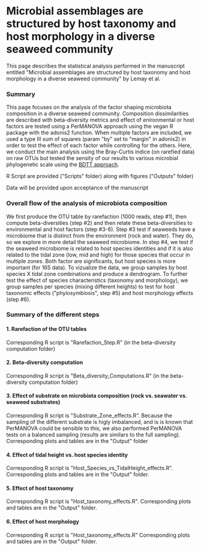 # Microbial assemblages are structured by host taxonomy and host morphology in a diverse seaweed community 

This page describes the statistical analysis performed in the manuscript entitled "Microbial assemblages are structured by host taxonomy and host morphology in a diverse seaweed community" by Lemay et al. 

### Summary

This page focuses on the analysis of the factor shaping microbiota composition in a diverse seaweed community. Composition dissimilarities are described with beta-diversity metrics and effect of enironmental or host factors are tested using a PerMANOVA approach using the vegan R package with the adonis2 function. When multiple factors are included, we used a type III sum of squares (param "by" set to "margin" in adonis2) in order to test the effect of each factor while controlling for the others. Here, we conduct the main analysis using the Bray-Curtis indice (on rarefied data) on raw OTUs but tested the sensity of our results to various microbial phylogenetic scale using the [BDTT approach](https://github.com/FloMazel/BDTT).

R Script are provided ("Scripts" folder) along with figures ("Outputs" folder)

Data will be provided upon acceptance of the manuscript

### Overall flow of the analysis of microbiota composition

We first produce the OTU table by rarefaction (1000 reads, step #1), then compute beta-diversities (step #2) and then relate these beta-diversities to environmental and host factors (step #3-6). Step #3 test if seaweeds have a microbiome that is distinct from the environment (rock and water). They do, so we explore in more detail the seaweed microbiome. In step #4, we test if the seaweed microbiome is related to host species identities and if it is also related to the tidal zone (low, mid and high) for those species that occur in multiple zones. Both factor are significants, but host species is more important (for 16S data). To vizualize the data, we group samples by host species X tidal zone combinations and produce a dendrogram. To further test the effect of species characteristics (taxonomy and morphology), we group samples per species (mixing different heights) to test for host taxonomic effects ("phylosymbiosis", step #5) and host morphology effects (step #6).


### Summary of the different steps

#### 1. Rarefaction of the OTU tables

Corresponding R script is "Rarefaction_Step.R" (in the beta-diversity computation folder)


#### 2. Beta-diversity computation 

Corresponding R script is "Beta_diversity_Computations.R" (in the beta-diversity computation folder)


#### 3. Effect of substrate on microbiota composition (rock vs. seawater vs. seaweed substrates)

Corresponding R script is "Substrate_Zone_effects.R". Because the sampling of the different substrate is higly imbalanced, and is is known that PerMANOVA could be sensible to this, we also performed PerMANOVA tests on a balanced sampling (results are similars to the full sampling). Corresponding plots and tables are in the "Output" folder


#### 4. Effect of tidal height vs. host species identity

Corresponding R script is "Host_Species_vs_TidalHeight_effects.R". Corresponding plots and tables are in the "Output" folder.

#### 5. Effect of host taxonomy 

Corresponding R script is "Host_taxonomy_effects.R". Corresponding plots and tables are in the "Output" folder.


#### 6. Effect of host morphology

Corresponding R script is "Host_taxonomy_effects.R" Corresponding plots and tables are in the "Output" folder.

